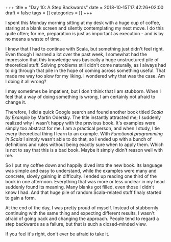 +++
title = "Day 10: A Step Backwards"
date = 2018-10-15T17:42:26+02:00
draft = false
tags = []
categories = []
+++

I spent this Monday morning sitting at my desk with a huge cup of coffee, staring at a blank screen and silently contemplating my next move. I do this quite often; for me, preparation is just as important as execution - and is by no means a waste of time. 



I knew that I had to continue with Scala, but something just didn't feel right. Even though I learned a lot over the past week, I somewhat had the impression that this knowledge was basically a huge unstructured pile of theoretical stuff. Solving problems still didn't come naturally, as I always had to dig through that pile in the hope of coming across something useful. That made me way too slow for my liking. I wondered why that was the case. Am I doing it all wrong? 

I may sometimes be impatient, but I don't think that I am stubborn. When I feel that a way of doing something is wrong, I am certainly not afraid to change it.



Therefore, I did a quick Google search and found another book titled _Scala by Example_ by Martin Odersky. The title instantly attracted me; I suddenly realized why I wasn't happy with the previous book. It's examples were simply too abstract for me. I am a practical person, and when I study, I tie every theoretical thing I learn to an example. With _Functional programming in Scala_ I simply wasn't able to do that, so I ended up with a bunch of definitions and rules without being exactly sure when to apply them. Which is not to say that this is a bad book. Maybe it simply didn't reason well with me.



So I put my coffee down and happily dived into the new book. Its language was simple and easy to understand, while the examples were many and concrete, slowly gaining in difficulty. I ended up reading one third of the book in one afternoon. Everything that was more or less unclear in my head suddenly found its meaning. Many blanks got filled, even those I didn't know I had. And that huge pile of random Scala-related stuff finaly started to gain a form.



At the end of the day, I was pretty proud of myself. Instead of stubbornly continuing with the same thing and expecting different results, I wasn't afraid of going back and changing the approach. People tend to regard a step backwards as a failure, but that is such a closed-minded view. 



If you feel it's right, don't ever be afraid to take it.